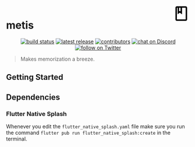 <img src="media/outline_book_black_24dp.png" align="right" />

# metis

<p align="center">
    <a href="https://circleci.com/gh/badges/shields/tree/master">
        <img src="https://img.shields.io/circleci/project/github/badges/shields/master"
            alt="build status"></a>
    <a href="https://github.com/ChristianBraeunlich/metis/releases/latest">
        <img src="https://img.shields.io/github/v/release/ChristianBraeunlich/metis"
            alt="latest release"></a>
    <a href="https://github.com/ChristianBraeunlich/metis/graphs/contributors">
        <img src="https://img.shields.io/github/contributors/ChristianBraeunlich/metis"
            alt="contributors"></a>
    <a href="https://discord.gg/dNDAYcKf3W">
        <img src="https://img.shields.io/discord/824757590864691220?logo=discord"
            alt="chat on Discord"></a>
    <a href="https://twitter.com/intent/follow?screen_name=ChrisBraeunlich">
        <img src="https://img.shields.io/twitter/follow/ChrisBraeunlich?style=social&logo=twitter"
            alt="follow on Twitter"></a>
</p>

> Makes memorization a breeze.

## Getting Started

## Dependencies

### Flutter Native Splash

Whenever you edit the `flutter_native_splash.yaml` file make sure you run the command `flutter pub run flutter_native_splash:create` in the terminal.
